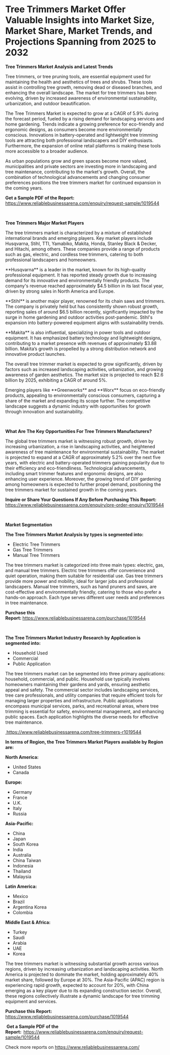<p><h1>Tree Trimmers Market Offer Valuable Insights into Market Size, Market Share, Market Trends, and Projections Spanning from 2025 to 2032</h1></p><p><strong>Tree Trimmers Market Analysis and Latest Trends</strong></p>
<p><p>Tree trimmers, or tree pruning tools, are essential equipment used for maintaining the health and aesthetics of trees and shrubs. These tools assist in controlling tree growth, removing dead or diseased branches, and enhancing the overall landscape. The market for tree trimmers has been evolving, driven by increased awareness of environmental sustainability, urbanization, and outdoor beautification.</p><p>The Tree Trimmers Market is expected to grow at a CAGR of 5.9% during the forecast period, fueled by a rising demand for landscaping services and home gardening. Trends indicate a growing preference for eco-friendly and ergonomic designs, as consumers become more environmentally conscious. Innovations in battery-operated and lightweight tree trimming tools are attracting both professional landscapers and DIY enthusiasts. Furthermore, the expansion of online retail platforms is making these tools more accessible to a broader audience.</p><p>As urban populations grow and green spaces become more valued, municipalities and private sectors are investing more in landscaping and tree maintenance, contributing to the market's growth. Overall, the combination of technological advancements and changing consumer preferences positions the tree trimmers market for continued expansion in the coming years.</p></p>
<p><strong>Get a Sample PDF of the Report:&nbsp;</strong> <a href="https://www.reliablebusinessarena.com/enquiry/request-sample/1019544?utm_campaign=2958&utm_medium=2&utm_source=Github&utm_content=ia&utm_term=10042025&utm_id=tree-trimmers">https://www.reliablebusinessarena.com/enquiry/request-sample/1019544</a></p>
<p>&nbsp;</p>
<p><strong>Tree Trimmers Major Market Players</strong></p>
<p><p>The tree trimmers market is characterized by a mixture of established international brands and emerging players. Key market players include Husqvarna, Stihl, TTI, Yamabiko, Makita, Honda, Stanley Black & Decker, and Hitachi, among others. These companies provide a range of products such as gas, electric, and cordless tree trimmers, catering to both professional landscapers and homeowners.</p><p>**Husqvarna** is a leader in the market, known for its high-quality professional equipment. It has reported steady growth due to increasing demand for its innovative and environmentally friendly products. The company's revenue reached approximately $4.5 billion in its last fiscal year, driven by strong sales in North America and Europe.</p><p>**Stihl** is another major player, renowned for its chain saws and trimmers. The company is privately held but has consistently shown robust growth, reporting sales of around $6.5 billion recently, significantly impacted by the surge in home gardening and outdoor activities post-pandemic. Stihl's expansion into battery-powered equipment aligns with sustainability trends.</p><p>**Makita** is also influential, specializing in power tools and outdoor equipment. It has emphasized battery technology and lightweight designs, contributing to a market presence with revenues of approximately $3.88 billion. Makita’s growth is propelled by a strong distribution network and innovative product launches.</p><p>The overall tree trimmer market is expected to grow significantly, driven by factors such as increased landscaping activities, urbanization, and growing awareness of garden aesthetics. The market size is projected to reach $2.6 billion by 2025, exhibiting a CAGR of around 5%. </p><p>Emerging players like **Greenworks** and **Worx** focus on eco-friendly products, appealing to environmentally conscious consumers, capturing a share of the market and expanding its scope further. The competitive landscape suggests a dynamic industry with opportunities for growth through innovation and sustainability.</p></p>
<p>&nbsp;</p>
<p><strong>What Are The Key Opportunities For Tree Trimmers Manufacturers?</strong></p>
<p><p>The global tree trimmers market is witnessing robust growth, driven by increasing urbanization, a rise in landscaping activities, and heightened awareness of tree maintenance for environmental sustainability. The market is projected to expand at a CAGR of approximately 5.2% over the next five years, with electric and battery-operated trimmers gaining popularity due to their efficiency and eco-friendliness. Technological advancements, including smart trimmer features and ergonomic designs, are also enhancing user experience. Moreover, the growing trend of DIY gardening among homeowners is expected to further propel demand, positioning the tree trimmers market for sustained growth in the coming years.</p></p>
<p><strong>Inquire or Share Your Questions If Any Before Purchasing This Report:</strong> <a href="https://www.reliablebusinessarena.com/enquiry/pre-order-enquiry/1019544?utm_campaign=2958&utm_medium=2&utm_source=Github&utm_content=ia&utm_term=10042025&utm_id=tree-trimmers">https://www.reliablebusinessarena.com/enquiry/pre-order-enquiry/1019544</a></p>
<p>&nbsp;</p>
<p><strong>Market Segmentation</strong></p>
<p><strong>The Tree Trimmers Market Analysis by types is segmented into:</strong></p>
<p><ul><li>Electric Tree Trimmers</li><li>Gas Tree Trimmers</li><li>Manual Tree Trimmers</li></ul></p>
<p><p>The tree trimmers market is categorized into three main types: electric, gas, and manual tree trimmers. Electric tree trimmers offer convenience and quiet operation, making them suitable for residential use. Gas tree trimmers provide more power and mobility, ideal for larger jobs and professional landscapers. Manual tree trimmers, such as hand pruners and saws, are cost-effective and environmentally friendly, catering to those who prefer a hands-on approach. Each type serves different user needs and preferences in tree maintenance.</p></p>
<p><strong>Purchase this Report:&nbsp;</strong><a href="https://www.reliablebusinessarena.com/purchase/1019544?utm_campaign=2958&utm_medium=2&utm_source=Github&utm_content=ia&utm_term=10042025&utm_id=tree-trimmers">https://www.reliablebusinessarena.com/purchase/1019544</a></p>
<p>&nbsp;</p>
<p><strong>The Tree Trimmers Market Industry Research by Application is segmented into:</strong></p>
<p><ul><li>Household Used</li><li>Commercial</li><li>Public Application</li></ul></p>
<p><p>The tree trimmers market can be segmented into three primary applications: household, commercial, and public. Household use typically involves homeowners maintaining their gardens and yards, ensuring aesthetic appeal and safety. The commercial sector includes landscaping services, tree care professionals, and utility companies that require efficient tools for managing larger properties and infrastructure. Public applications encompass municipal services, parks, and recreational areas, where tree trimming is essential for safety, environmental management, and enhancing public spaces. Each application highlights the diverse needs for effective tree maintenance.</p></p>
<p><a href="https://www.reliablebusinessarena.com/tree-trimmers-r1019544?utm_campaign=2958&utm_medium=2&utm_source=Github&utm_content=ia&utm_term=10042025&utm_id=tree-trimmers">&nbsp;https://www.reliablebusinessarena.com/tree-trimmers-r1019544</a></p>
<p><strong>In terms of Region, the Tree Trimmers Market Players available by Region are:</strong></p>
<p>
    <p> <strong> North America: </strong>
        <ul>
            <li>United States</li>
            <li>Canada</li>
        </ul>
        </p> 
    <p> <strong> Europe: </strong>
        <ul>
            <li>Germany</li>
            <li>France</li>
            <li>U.K.</li>
            <li>Italy</li>
            <li>Russia</li>
        </ul>
        </p> 
    <p> <strong> Asia-Pacific: </strong>
        <ul>
            <li>China</li>
            <li>Japan</li>
            <li>South Korea</li>
            <li>India</li>
            <li>Australia</li>
            <li>China Taiwan</li>
            <li>Indonesia</li>
            <li>Thailand</li>
            <li>Malaysia</li>
        </ul>
        </p> 
    <p> <strong> Latin America: </strong>
        <ul>
            <li>Mexico</li>
            <li>Brazil</li>
            <li>Argentina Korea</li>
            <li>Colombia</li>
        </ul>
        </p> 
    <p> <strong> Middle East & Africa: </strong>
        <ul>
            <li>Turkey</li>
            <li>Saudi</li>
            <li>Arabia</li>
            <li>UAE</li>
            <li>Korea</li>
        </ul>
    </p>
    </p>
<p><p>The tree trimmers market is witnessing substantial growth across various regions, driven by increasing urbanization and landscaping activities. North America is projected to dominate the market, holding approximately 40% market share, followed by Europe at 30%. The Asia-Pacific (APAC) region is experiencing rapid growth, expected to account for 20%, with China emerging as a key player due to its expanding construction sector. Overall, these regions collectively illustrate a dynamic landscape for tree trimming equipment and services.</p></p>
<p><strong>Purchase this Report: </strong><a href="https://www.reliablebusinessarena.com/purchase/1019544?utm_campaign=2958&utm_medium=2&utm_source=Github&utm_content=ia&utm_term=10042025&utm_id=tree-trimmers">https://www.reliablebusinessarena.com/purchase/1019544</a></p>
<p>&nbsp;<strong>Get a Sample PDF of the Report:&nbsp;&nbsp;</strong><a href="https://www.reliablebusinessarena.com/enquiry/request-sample/1019544?utm_campaign=2958&utm_medium=2&utm_source=Github&utm_content=ia&utm_term=10042025&utm_id=tree-trimmers">https://www.reliablebusinessarena.com/enquiry/request-sample/1019544</a></p>
<p><strong></strong></p>
<p>Check more reports on <a href="https://www.reliablebusinessarena.com/?utm_campaign=2958&utm_medium=2&utm_source=Github&utm_content=ia&utm_term=10042025&utm_id=tree-trimmers">https://www.reliablebusinessarena.com/</a></p>